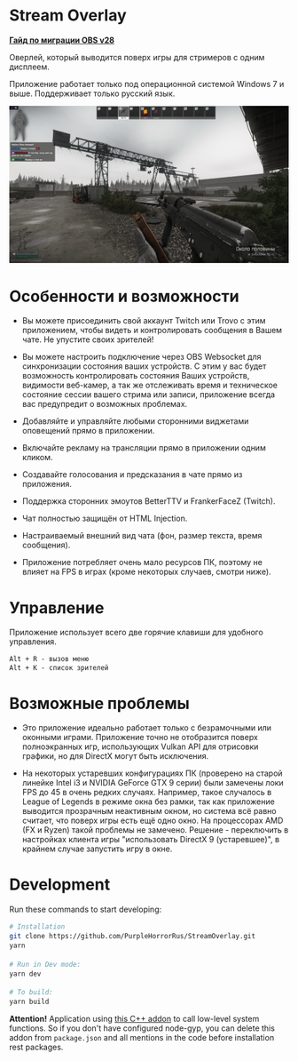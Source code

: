 # Stream Overlay

**[Гайд по миграции OBS v28](./obs-28/migration.md)**

Оверлей, который выводится поверх игры для стримеров с одним дисплеем. 

Приложение работает только под операционной системой Windows 7 и выше. Поддерживает только русский язык.

![Tux, the Linux mascot](/screenshots/0.png)

# Особенности и возможности

* Вы можете присоединить свой аккаунт Twitch или Trovo с этим приложением, чтобы видеть и контролировать сообщения в Вашем чате. Не упустите своих зрителей!

* Вы можете настроить подключение через OBS Websocket для синхронизации состояния ваших устройств. С этим у вас будет возможность контролировать состояния Ваших устройств, видимости веб-камер, а так же отслеживать время и техническое состояние сессии вашего стрима или записи, приложение всегда вас предупредит о возможных проблемах.

* Добавляйте и управляйте любыми сторонними виджетами оповещений прямо в приложении.

* Включайте рекламу на трансляции прямо в приложении одним кликом.

* Создавайте голосования и предсказания в чате прямо из приложения.

* Поддержка сторонних эмоутов BetterTTV и FrankerFaceZ (Twitch).

* Чат полностью защищён от HTML Injection.

* Настраиваемый внешний вид чата (фон, размер текста, время сообщения).

* Приложение потребляет очень мало ресурсов ПК, поэтому не влияет на FPS в играх (кроме некоторых случаев, смотри ниже).

# Управление

Приложение использует всего две горячие клавиши для удобного управления.

```
Alt + R - вызов меню
Alt + K - список зрителей
```

# Возможные проблемы

* Это приложение идеально работает только с безрамочными или оконными играми. Приложение точно не отобразится поверх полноэкранных игр, использующих Vulkan API для отрисовки графики, но для DirectX могут быть исключения.

* На некоторых устаревших конфигурациях ПК (проверено на старой линейке Intel i3 и NVIDIA GeForce GTX 9 серии) были замечены локи FPS до 45 в очень редких случаях. Например, такое случалось в League of Legends в режиме окна без рамки, так как приложение выводится прозрачным неактивным окном, но система всё равно считает, что поверх игры есть ещё одно окно. На процессорах AMD (FX и Ryzen) такой проблемы не замечено. Решение - переключить в настройках клиента игры "использовать DirectX 9 (устаревшее)", в крайнем случае запустить игру в окне.

# Development

Run these commands to start developing:

```bash
# Installation
git clone https://github.com/PurpleHorrorRus/StreamOverlay.git
yarn

# Run in Dev mode:
yarn dev

# To build:
yarn build
```

**Attention!** Application using [this C++ addon](https://github.com/PurpleHorrorRus/StreamOverlayAddon) to call low-level system functions. So if you don't have configured node-gyp, you can delete this addon from ```package.json``` and all mentions in the code before installation rest packages.